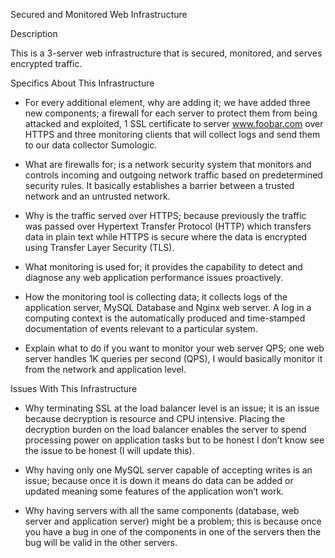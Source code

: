 Secured and Monitored Web Infrastructure

Description

This is a 3-server web infrastructure that is secured, monitored, and serves encrypted traffic.

Specifics About This Infrastructure

+ For every additional element, why are adding it; we have added three new components; a firewall for each server to protect them from being attacked and exploited, 1 SSL certificate to server www.foobar.com over HTTPS and three monitoring clients that will collect logs and send them to our data collector Sumologic.

+ What are firewalls for; is a network security system that monitors and controls incoming and outgoing network traffic based on predetermined security rules. It basically establishes a barrier between a trusted network and an untrusted network.

+ Why is the traffic served over HTTPS; because previously the traffic was passed over Hypertext Transfer Protocol (HTTP) which transfers data in plain text while HTTPS is secure where the data is encrypted using Transfer Layer Security (TLS).

+ What monitoring is used for; it provides the capability to detect and diagnose any web application performance issues proactively.

+ How the monitoring tool is collecting data; it collects logs of the application server, MySQL Database and Nginx web server. A log in a computing context is the automatically produced and time-stamped documentation of events relevant to a particular system.

+ Explain what to do if you want to monitor your web server QPS; one web server handles 1K queries per second (QPS), I would basically monitor it from the network and application level.

Issues With This Infrastructure

+ Why terminating SSL at the load balancer level is an issue; it is an issue because decryption is resource and CPU intensive. Placing the decryption burden on the load balancer enables the server to spend processing power on application tasks but to be honest I don’t know see the issue to be honest (I will update this).

+ Why having only one MySQL server capable of accepting writes is an issue; because once it is down it means do data can be added or updated meaning some features of the application won’t work.

+ Why having servers with all the same components (database, web server and application server) might be a problem; this is because once you have a bug in one of the components in one of the servers then the bug will be valid in the other servers.

